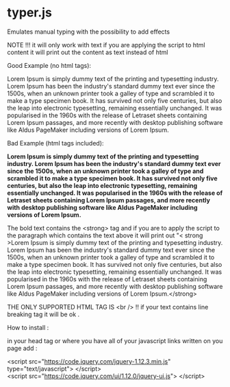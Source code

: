 # typer.js
Emulates manual typing with the possibility to add effects 

NOTE !!! it will only work with text if you are applying the script to html content it will print out the content as text instead of html 

Good Example (no html tags): 
<p>Lorem Ipsum is simply dummy text of the printing and typesetting industry. Lorem Ipsum has been the industry's standard dummy text ever since the 1500s, when an unknown printer took a galley of type and scrambled it to make a type specimen book. It has survived not only five centuries, but also the leap into electronic typesetting, remaining essentially unchanged. It was popularised in the 1960s with the release of Letraset sheets containing Lorem Ipsum passages, and more recently with desktop publishing software like Aldus PageMaker including versions of Lorem Ipsum.</p>

Bad Example (html tags included):

<p><strong>Lorem Ipsum is simply dummy text of the printing and typesetting industry. Lorem Ipsum has been the industry's standard dummy text ever since the 1500s, when an unknown printer took a galley of type and scrambled it to make a type specimen book. It has survived not only five centuries, but also the leap into electronic typesetting, remaining essentially unchanged. It was popularised in the 1960s with the release of Letraset sheets containing Lorem Ipsum passages, and more recently with desktop publishing software like Aldus PageMaker including versions of Lorem Ipsum.</strong> </p>

<p>The bold text contains the &lt;strong&gt; tag and if you are to apply the script to the paragraph which contains the text above it will print out "< strong >Lorem Ipsum is simply dummy text of the printing and typesetting industry. Lorem Ipsum has been the industry's standard dummy text ever since the 1500s, when an unknown printer took a galley of type and scrambled it to make a type specimen book. It has survived not only five centuries, but also the leap into electronic typesetting, remaining essentially unchanged. It was popularised in the 1960s with the release of Letraset sheets containing Lorem Ipsum passages, and more recently with desktop publishing software like Aldus PageMaker including versions of Lorem Ipsum.&lt;/strong&gt; </p>

THE ONLY SUPPORTED HTML TAG IS &lt;br /&gt; !! if your text contains line breaking tag it will be ok .

How to install :

in your head tag or where you have all of your javascript links written on you page add :
<p>


&lt;script src="https://code.jquery.com/jquery-1.12.3.min.js" type="text/javascript"&gt; &lt;/script&gt; 
<br/>&lt;script src="https://code.jquery.com/ui/1.12.0/jquery-ui.js"&gt; &lt;/script&gt;

</p>





